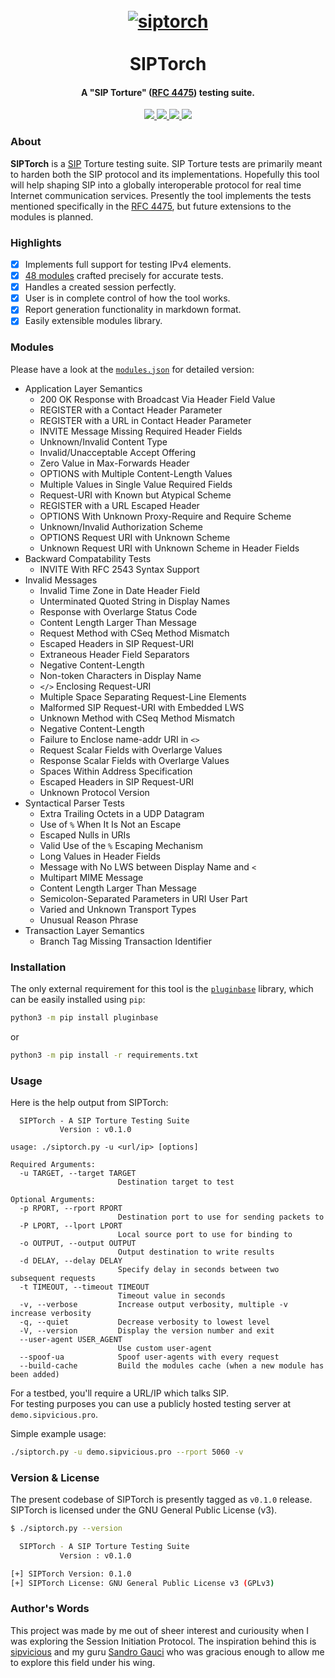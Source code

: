 <h1 align="center">
  <br>
  <a href="https://github.com/0xinfection/siptorch"><img src="" alt="siptorch"/></a>
  <br>
  <br>
  SIPTorch
</h1>
<h4 align="center">A "SIP Torture" (<a href="https://tools.ietf.org/html/rfc4475">RFC 4475</a>) testing suite.</h4>
<p align="center">  
  <a href="https://docs.python.org/3/download.html">
    <img src="https://img.shields.io/badge/Python-3.x-green.svg">
  </a>
  <a href="https://github.com/0xinfection/siptorch/releases">
    <img src="https://img.shields.io/badge/Version-v0.1%20(stable)-blue.svg">
  </a>
  <a href="https://github.com/0xinfection/siptorch/blob/master/LICENSE">
    <img src="https://img.shields.io/badge/License-GNU%20GPLv3-orange.svg">
  </a> 
  <a href="https://travis-ci.org/0xInfection/siptorch">
    <img src="https://img.shields.io/badge/Build-Passing-brightgreen.svg?logo=travis">
  </a>
</p>

### About
__SIPTorch__ is a [SIP](https://tools.ietf.org/html/rfc3261) Torture testing suite. SIP Torture tests are primarily meant to harden both the SIP protocol and its implementations. Hopefully this tool will help shaping SIP into a globally interoperable protocol for real time Internet communication services. Presently the tool implements the tests mentioned specifically in the [RFC 4475](https://tools.ietf.org/html/rfc4475), but future extensions to the modules is planned.

### Highlights
- [x] Implements full support for testing IPv4 elements.
- [x] [48 modules](#modules) crafted precisely for accurate tests.
- [x] Handles a created session perfectly.
- [x] User is in complete control of how the tool works.
- [x] Report generation functionality in markdown format.
- [x] Easily extensible modules library.

### Modules
Please have a look at the [`modules.json`](https://github.com/0xInfection/SIPTorch/blob/master/libs/modules.json) for detailed version:
- Application Layer Semantics
    - 200 OK Response with Broadcast Via Header Field Value
    - REGISTER with a Contact Header Parameter
    - REGISTER with a URL in Contact Header Parameter
    - INVITE Message Missing Required Header Fields
    - Unknown/Invalid Content Type
    - Invalid/Unacceptable Accept Offering
    - Zero Value in Max-Forwards Header
    - OPTIONS with Multiple Content-Length Values
    - Multiple Values in Single Value Required Fields
    - Request-URI with Known but Atypical Scheme
    - REGISTER with a URL Escaped Header
    - OPTIONS With Unknown Proxy-Require and Require Scheme
    - Unknown/Invalid Authorization Scheme
    - OPTIONS Request URI with Unknown Scheme
    - Unknown Request URI with Unknown Scheme in Header Fields
- Backward Compatability Tests
    - INVITE With RFC 2543 Syntax Support
- Invalid Messages
    - Invalid Time Zone in Date Header Field
    - Unterminated Quoted String in Display Names
    - Response with Overlarge Status Code
    - Content Length Larger Than Message
    - Request Method with CSeq Method Mismatch
    - Escaped Headers in SIP Request-URI
    - Extraneous Header Field Separators
    - Negative Content-Length
    - Non-token Characters in Display Name
    - `</>` Enclosing Request-URI
    - Multiple Space Separating Request-Line Elements
    - Malformed SIP Request-URI with Embedded LWS
    - Unknown Method with CSeq Method Mismatch
    - Negative Content-Length
    - Failure to Enclose name-addr URI in `<>`
    - Request Scalar Fields with Overlarge Values
    - Response Scalar Fields with Overlarge Values
    - Spaces Within Address Specification
    - Escaped Headers in SIP Request-URI
    - Unknown Protocol Version
- Syntactical Parser Tests
    - Extra Trailing Octets in a UDP Datagram
    - Use of `%` When It Is Not an Escape
    - Escaped Nulls in URIs
    - Valid Use of the `%` Escaping Mechanism
    - Long Values in Header Fields
    - Message with No LWS between Display Name and `<`
    - Multipart MIME Message
    - Content Length Larger Than Message
    - Semicolon-Separated Parameters in URI User Part
    - Varied and Unknown Transport Types
    - Unusual Reason Phrase
- Transaction Layer Semantics
    - Branch Tag Missing Transaction Identifier

### Installation
The only external requirement for this tool is the [`pluginbase`](https://pypi.org/project/pluginbase) library, which can be easily installed using `pip`:
```bash
python3 -m pip install pluginbase
```
or
```bash
python3 -m pip install -r requirements.txt
```

### Usage
Here is the help output from SIPTorch:
```
  SIPTorch - A SIP Torture Testing Suite
           Version : v0.1.0

usage: ./siptorch.py -u <url/ip> [options]

Required Arguments:
  -u TARGET, --target TARGET
                        Destination target to test

Optional Arguments:
  -p RPORT, --rport RPORT
                        Destination port to use for sending packets to
  -P LPORT, --lport LPORT
                        Local source port to use for binding to
  -o OUTPUT, --output OUTPUT
                        Output destination to write results
  -d DELAY, --delay DELAY
                        Specify delay in seconds between two subsequent requests
  -t TIMEOUT, --timeout TIMEOUT
                        Timeout value in seconds
  -v, --verbose         Increase output verbosity, multiple -v increase verbosity
  -q, --quiet           Decrease verbosity to lowest level
  -V, --version         Display the version number and exit
  --user-agent USER_AGENT
                        Use custom user-agent
  --spoof-ua            Spoof user-agents with every request
  --build-cache         Build the modules cache (when a new module has been added)
```
For a testbed, you'll require a URL/IP which talks SIP.  
For testing purposes you can use a publicly hosted testing server at `demo.sipvicious.pro`.

Simple example usage:
```bash
./siptorch.py -u demo.sipvicious.pro --rport 5060 -v
```

### Version & License
The present codebase of SIPTorch is presently tagged as `v0.1.0` release. SIPTorch is licensed under the GNU General Public License (v3).
```bash
$ ./siptorch.py --version

  SIPTorch - A SIP Torture Testing Suite
           Version : v0.1.0

[+] SIPTorch Version: 0.1.0
[+] SIPTorch License: GNU General Public License v3 (GPLv3)
```

### Author's Words
This project was made by me out of sheer interest and curiousity when I was exploring the Session Initiation Protocol. The inspiration behind this is [sipvicious](https://github.com/enablesecurity/sipvicious) and my guru [Sandro Gauci](https://twitter.com/sandrogauci) who was gracious enough to allow me to explore this field under his wing. 